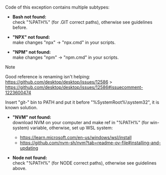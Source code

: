Code of this exception contains multiple subtypes:

-   **Bash not found:**\
    check "%PATH%" (for .GIT correct paths), otherwise see guidelines before.

-   **"NPX" not found:**\
    make changes "npx" → "npx.cmd" in your scripts.

-   **"NPM" not found:**\
    make changes "npm" → "npm.cmd" in your scripts.

> [!Note]
> Good reference is renaming isn't helping:\
> <https://github.com/desktop/desktop/issues/12586> > <https://github.com/desktop/desktop/issues/12586#issuecomment-1223600474>
>
> Insert "git-" bin to PATH and put it before "%SystemRoot%\system32", it is known
> solution.

-   **"NVM" not found:**\
    download NVM on your computer and make ref in "%PATH%" (for win-system) variable,
    otherwise, set up WSL system:

    -   <https://learn.microsoft.com/en-us/windows/wsl/install>
    -   <https://github.com/nvm-sh/nvm?tab=readme-ov-file#installing-and-updating>

-   **Node not found:**\
    check "%PATH%" (for NODE correct paths), otherwise see guidelines above.
